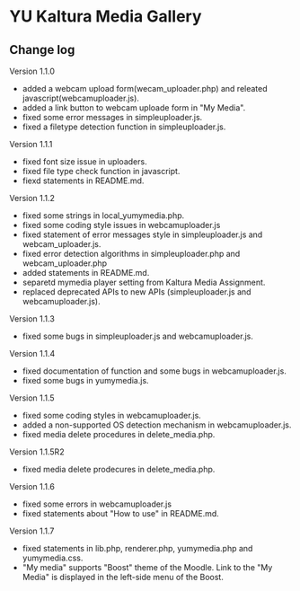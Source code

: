 # YU Kaltura Media Gallery

Change log
------
Version 1.1.0

* added a webcam upload form(wecam_uploader.php) and releated javascript(webcamuploader.js).
* added a link button to webcam uploade form in "My Media".
* fixed some error messages in simpleuploader.js.
* fixed a filetype detection function in simpleuploader.js.

Version 1.1.1

* fixed font size issue in uploaders.
* fixed file type check function in javascript.
* fiexd statements in README.md.

Version 1.1.2

* fixed some strings in local_yumymedia.php.
* fixed some coding style issues in webcamuploader.js
* fixed statement of error messages style in simpleuploader.js and webcam_uploader.js.
* fixed error detection algorithms in simpleuploader.php and webcam_uploader.php
* added statements in README.md.
* separetd mymedia player setting from Kaltura Media Assignment.
* replaced deprecated APIs to new APIs (simpleuploader.js and webcamuploader.js).

Version 1.1.3

* fixed some bugs in simpleuploader.js and webcamuploader.js.

Version 1.1.4

* fixed documentation of function and some bugs in webcamuploader.js.
* fixed some bugs in yumymedia.js.

Version 1.1.5

* fixed some coding styles in webcamuploader.js.
* added a non-supported OS detection mechanism in webcamuploader.js.
* fixed media delete procedures in delete_media.php.

Version 1.1.5R2

* fixed media delete prodecures in delete_media.php.

Version 1.1.6

* fixed some errors in webcamuploader.js
* fixed statements about "How to use" in README.md.

Version 1.1.7

* fixed statements in lib.php, renderer.php, yumymedia.php and yumymedia.css.
* "My media" supports "Boost" theme of the Moodle. Link to the "My Media" is displayed in the left-side menu of the Boost.

